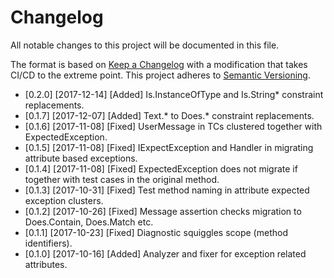 # Changelog
All notable changes to this project will be documented in this file.

The format is based on [Keep a Changelog](http://keepachangelog.com/en/1.0.0/) with a modification that takes CI/CD to
the extreme point. This project adheres to [Semantic Versioning](http://semver.org/spec/v2.0.0.html).

* [0.2.0] [2017-12-14] [Added] Is.InstanceOfType and Is.String* constraint replacements.
* [0.1.7] [2017-12-07] [Added] Text.* to Does.* constraint replacements.
* [0.1.6] [2017-11-08] [Fixed] UserMessage in TCs clustered together with ExpectedException.
* [0.1.5] [2017-11-08] [Fixed] IExpectException and Handler in migrating attribute based exceptions.
* [0.1.4] [2017-11-08] [Fixed] ExpectedException does not migrate if together with test cases in the original method.
* [0.1.3] [2017-10-31] [Fixed] Test method naming in attribute expected exception clusters. 
* [0.1.2] [2017-10-26] [Fixed] Message assertion checks migration to Does.Contain, Does.Match etc.
* [0.1.1] [2017-10-23] [Fixed] Diagnostic squiggles scope (method identifiers).
* [0.1.0] [2017-10-16] [Added] Analyzer and fixer for exception related attributes.